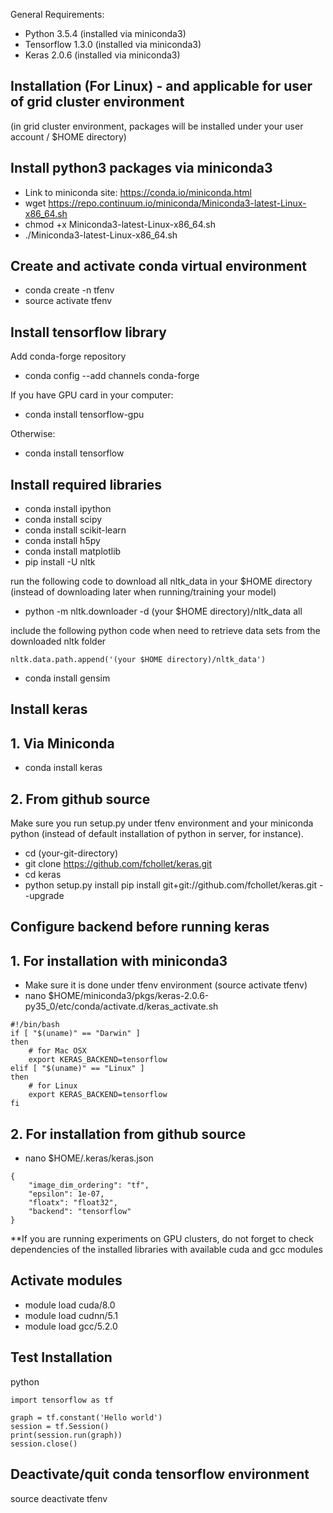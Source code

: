General Requirements:
* Python 3.5.4 (installed via miniconda3)
* Tensorflow 1.3.0 (installed via miniconda3)
* Keras 2.0.6 (installed via miniconda3)


## Installation (For Linux) - and applicable for user of grid cluster environment 
(in grid cluster environment, packages will be installed under your user account / $HOME directory)

## Install python3 packages via miniconda3
* Link to miniconda site: https://conda.io/miniconda.html
* wget https://repo.continuum.io/miniconda/Miniconda3-latest-Linux-x86_64.sh
* chmod +x Miniconda3-latest-Linux-x86_64.sh
* ./Miniconda3-latest-Linux-x86_64.sh

## Create and activate conda virtual environment
* conda create -n tfenv
* source activate tfenv            

## Install tensorflow library

Add conda-forge repository
* conda config --add channels conda-forge

If you have GPU card in your computer:

* conda install tensorflow-gpu

Otherwise:

* conda install tensorflow

## Install required libraries
* conda install ipython
* conda install scipy
* conda install scikit-learn
* conda install h5py
* conda install matplotlib
* pip install -U nltk

run the following code to download all nltk_data in your $HOME directory (instead of downloading later when running/training your model)

* python -m nltk.downloader -d (your $HOME directory)/nltk_data all

include the following python code when need to retrieve data sets from the downloaded nltk folder
```
nltk.data.path.append('(your $HOME directory)/nltk_data')
```
* conda install gensim

## Install keras
## 1. Via Miniconda

* conda install keras

## 2. From github source 

Make sure you run setup.py under tfenv environment and your miniconda python (instead of default installation of python in server, for instance).

* cd (your-git-directory)
* git clone https://github.com/fchollet/keras.git
* cd keras
* python setup.py install 
pip install git+git://github.com/fchollet/keras.git --upgrade


## Configure backend before running keras

## 1. For installation with miniconda3

* Make sure it is done under tfenv environment (source activate tfenv)
* nano $HOME/miniconda3/pkgs/keras-2.0.6-py35_0/etc/conda/activate.d/keras_activate.sh
```
#!/bin/bash
if [ "$(uname)" == "Darwin" ]
then
    # for Mac OSX
    export KERAS_BACKEND=tensorflow
elif [ "$(uname)" == "Linux" ]
then
    # for Linux
    export KERAS_BACKEND=tensorflow
fi

```

## 2. For installation from github source
* nano $HOME/.keras/keras.json
```
{   
    "image_dim_ordering": "tf",
    "epsilon": 1e-07,
    "floatx": "float32",
    "backend": "tensorflow"
}

```


**If you are running experiments on GPU clusters, do not forget to check dependencies of the installed libraries with available cuda and gcc modules

## Activate modules 
* module load cuda/8.0
* module load cudnn/5.1
* module load gcc/5.2.0

## Test Installation
python

```
import tensorflow as tf

graph = tf.constant('Hello world')
session = tf.Session()
print(session.run(graph))
session.close()
```

## Deactivate/quit conda tensorflow environment
source deactivate tfenv


